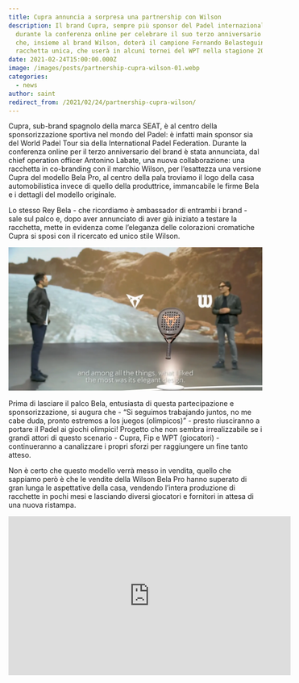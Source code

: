 ```yaml
---
title: Cupra annuncia a sorpresa una partnership con Wilson
description: Il brand Cupra, sempre più sponsor del Padel internazionale,
  durante la conferenza online per celebrare il suo terzo anniversario annuncia
  che, insieme al brand Wilson, doterà il campione Fernando Belasteguin di una
  racchetta unica, che userà in alcuni tornei del WPT nella stagione 2021
date: 2021-02-24T15:00:00.000Z
image: /images/posts/partnership-cupra-wilson-01.webp
categories:
  - news
author: saint
redirect_from: /2021/02/24/partnership-cupra-wilson/
---
```

Cupra, sub-brand spagnolo della marca SEAT, è al centro della sponsorizzazione sportiva nel mondo del Padel: è infatti main sponsor sia del World Padel Tour sia della International Padel Federation.
Durante la conferenza online per il terzo anniversario del brand è stata annunciata, dal chief operation officer Antonino Labate, una nuova collaborazione: una racchetta in co-branding con il marchio Wilson, per l’esattezza una versione Cupra del modello Bela Pro, al centro della pala troviamo il logo della casa automobilistica invece di quello della produttrice, immancabile le firme Bela e i dettagli del modello originale.

Lo stesso Rey Bela - che ricordiamo è ambassador di entrambi i brand - sale sul palco e, dopo aver annunciato di aver già iniziato a testare la racchetta, mette in evidenza come l’eleganza delle colorazioni cromatiche Cupra si sposi con il ricercato ed unico stile Wilson.

![world padel tour bela belasteguin wpt cupra wilson 2021](/images/posts/partnership-cupra-wilson-02.webp)

Prima di lasciare il palco Bela, entusiasta di questa partecipazione e sponsorizzazione, si augura che - “Si seguimos trabajando juntos, no me cabe duda, pronto estremos a los juegos (olímpicos)” - presto riusciranno a portare il Padel ai giochi olimpici! 
Progetto che non sembra irrealizzabile se i grandi attori di questo scenario - Cupra, Fip e WPT (giocatori) - continueranno a canalizzare i propri sforzi per raggiungere un fine tanto atteso.

Non è certo che questo modello verrà messo in vendita, quello che sappiamo però è che le vendite della Wilson Bela Pro hanno superato di gran lunga le aspettative della casa, vendendo l’intera produzione di racchette in pochi mesi e lasciando diversi giocatori e fornitori in attesa di una nuova ristampa.

<p>
<iframe width="560" height="315" src="https://www.youtube.com/embed/tTW_VB3YzIQ" frameborder="0" allow="accelerometer; autoplay; clipboard-write; encrypted-media; gyroscope; picture-in-picture" allowfullscreen></iframe>
</p>